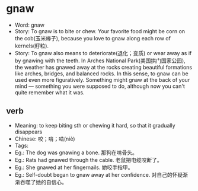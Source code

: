 # gnaw

- Word: gnaw
- Story: To gnaw is to bite or chew. Your favorite food might be corn on the cob(玉米棒子), because you love to gnaw along each row of kernels(籽粒).
- Story: To gnaw also means to deteriorate(退化；变质) or wear away as if by gnawing with the teeth. In Arches National Park(美国拱门国家公园), the weather has gnawed away at the rocks creating beautiful formations like arches, bridges, and balanced rocks. In this sense, to gnaw can be used even more figuratively. Something might gnaw at the back of your mind — something you were supposed to do, although now you can't quite remember what it was.

## verb

- Meaning: to keep biting sth or chewing it hard, so that it gradually disappears
- Chinese: 咬；啃；啮(niè)
- Tags: 
- Eg.: The dog was gnawing a bone. 那狗在啃骨头。
- Eg.: Rats had gnawed through the cable. 老鼠把电缆咬断了。
- Eg.: She gnawed at her fingernails. 她咬手指甲。
- Eg.: Self-doubt began to gnaw away at her confidence. 对自己的怀疑渐渐吞噬了她的自信心。

